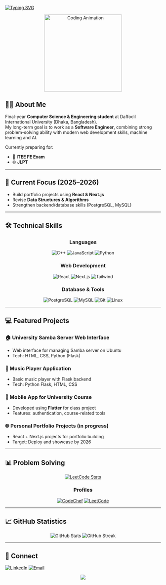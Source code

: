 [![Typing SVG](https://readme-typing-svg.herokuapp.com?font=Inter&weight=600&size=28&duration=4000&pause=1000&color=FFFFFF&width=700&lines=Hello!+I'm+Jihad+Islam;Problem+Solver+%7C+Aspiring+Software+Engineer)](https://git.io/typing-svg)

<div align="center">
  <img src="https://media.giphy.com/media/f3iwJFOVOwuy7K6FFw/giphy.gif" width="250px" alt="Coding Animation">
</div>

## 👨‍💻 About Me

Final-year **Computer Science & Engineering student** at Daffodil International University (Dhaka, Bangladesh).  
My long-term goal is to work as a **Software Engineer**, combining strong problem-solving ability with modern web development skills, machine learning and AI.

Currently preparing for:

- 📘 **ITEE FE Exam**
- 🌐 **JLPT**

---

## 🎯 Current Focus (2025–2026)

- Build portfolio projects using **React & Next.js** 
- Revise **Data Structures & Algorithms**
- Strengthen backend/database skills (PostgreSQL, MySQL)

---

## 🛠️ Technical Skills

<div align="center">

### Languages

![C++](https://img.shields.io/badge/C++-00599C?style=for-the-badge&logo=cplusplus&logoColor=white)
![JavaScript](https://img.shields.io/badge/JavaScript-323330?style=for-the-badge&logo=javascript&logoColor=F7DF1E)
![Python](https://img.shields.io/badge/Python-FFD43B?style=for-the-badge&logo=python&logoColor=306998)

### Web Development

![React](https://img.shields.io/badge/React-20232A?style=for-the-badge&logo=react&logoColor=61DAFB)
![Next.js](https://img.shields.io/badge/Next.js-000000?style=for-the-badge&logo=nextdotjs&logoColor=white)
![Tailwind](https://img.shields.io/badge/Tailwind-38B2AC?style=for-the-badge&logo=tailwind-css&logoColor=white)

### Database & Tools

![PostgreSQL](https://img.shields.io/badge/PostgreSQL-316192?style=for-the-badge&logo=postgresql&logoColor=white)
![MySQL](https://img.shields.io/badge/MySQL-005C84?style=for-the-badge&logo=mysql&logoColor=white)
![Git](https://img.shields.io/badge/GIT-E44C30?style=for-the-badge&logo=git&logoColor=white)
![Linux](https://img.shields.io/badge/Linux-FCC624?style=for-the-badge&logo=linux&logoColor=black)

</div>

---

## 💻 Featured Projects

### 🏠 University Samba Server Web Interface

- Web interface for managing Samba server on Ubuntu
- Tech: HTML, CSS, Python (Flask)

### 🎵 Music Player Application

- Basic music player with Flask backend
- Tech: Python Flask, HTML, CSS

### 📱 Mobile App for University Course

- Developed using **Flutter** for class project
- Features: authentication, course-related tools

### 🌐 Personal Portfolio Projects (in progress)

- React + Next.js projects for portfolio building
- Target: Deploy and showcase by 2026

---

## 📊 Problem Solving

<div align="center">
  
[![LeetCode Stats](https://leetcard.jacoblin.cool/jihadislam?theme=dark&font=Roboto)](https://leetcode.com/jihadislam)

### Profiles

[![CodeChef](https://img.shields.io/badge/CodeChef-5B4638?style=for-the-badge&logo=codechef&logoColor=white)](https://www.codechef.com/users/jihadislam)
[![LeetCode](https://img.shields.io/badge/LeetCode-FFA116?style=for-the-badge&logo=leetcode&logoColor=black)](https://leetcode.com/jihadislam/)

</div>

---

## 📈 GitHub Statistics

<div align="center">
  <img src="https://github-readme-stats.vercel.app/api?username=jihad-islam&show_icons=true&theme=tokyonight" alt="GitHub Stats" />
  <img src="https://github-readme-streak-stats.herokuapp.com/?user=jihad-islam&theme=tokyonight" alt="GitHub Streak" />
</div>

---

## 🤝 Connect

[![LinkedIn](https://img.shields.io/badge/LinkedIn-0077B5?style=for-the-badge&logo=linkedin&logoColor=white)](https://linkedin.com/in/jihad-islam07)
[![Email](https://img.shields.io/badge/Email-D14836?style=for-the-badge&logo=gmail&logoColor=white)](mailto:jihadislam.diu@gmail.com)

<div align="center">
    <img src="https://capsule-render.vercel.app/api?type=waving&color=gradient&height=80&width=100%&section=footer"/>
</div>
